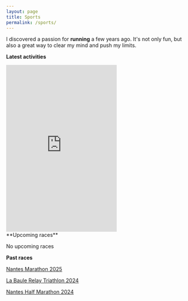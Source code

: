 ```yaml
---
layout: page
title: Sports
permalink: /sports/
---
```


I discovered a passion for **running** a few years ago. It's not only fun, but also a great way to clear my mind and push my limits.

**Latest activities**

<iframe height='454' width='300' frameborder='0' allowtransparency='true' scrolling='no' src='https://www.strava.com/athletes/50459215/latest-rides/c75e27e1e1bb0097c292c280dc582e1ab990161f'></iframe>
<br>
**Upcoming races**

No upcoming races

**Past races**

<a href="https://www.strava.com/activities/14302631811">Nantes Marathon 2025</a>

<a href="https://www.strava.com/activities/12521609973">La Baule Relay Triathlon 2024</a>

<a href="https://www.strava.com/activities/11229008470">Nantes Half Marathon 2024</a>
